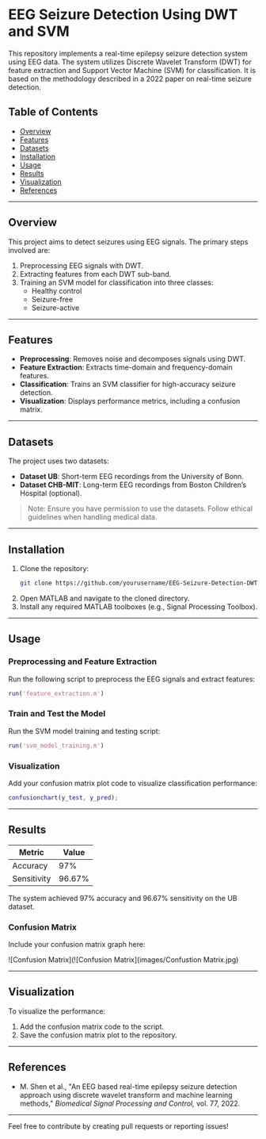 # EEG Seizure Detection Using DWT and SVM

This repository implements a real-time epilepsy seizure detection system using EEG data. The system utilizes Discrete Wavelet Transform (DWT) for feature extraction and Support Vector Machine (SVM) for classification. It is based on the methodology described in a 2022 paper on real-time seizure detection.

## Table of Contents
- [Overview](#overview)
- [Features](#features)
- [Datasets](#datasets)
- [Installation](#installation)
- [Usage](#usage)
- [Results](#results)
- [Visualization](#visualization)
- [References](#references)

---

## Overview
This project aims to detect seizures using EEG signals. The primary steps involved are:
1. Preprocessing EEG signals with DWT.
2. Extracting features from each DWT sub-band.
3. Training an SVM model for classification into three classes:
   - Healthy control
   - Seizure-free
   - Seizure-active

---

## Features
- **Preprocessing**: Removes noise and decomposes signals using DWT.
- **Feature Extraction**: Extracts time-domain and frequency-domain features.
- **Classification**: Trains an SVM classifier for high-accuracy seizure detection.
- **Visualization**: Displays performance metrics, including a confusion matrix.

---

## Datasets
The project uses two datasets:
- **Dataset UB**: Short-term EEG recordings from the University of Bonn.
- **Dataset CHB-MIT**: Long-term EEG recordings from Boston Children’s Hospital (optional).

> Note: Ensure you have permission to use the datasets. Follow ethical guidelines when handling medical data.

---

## Installation
1. Clone the repository:
   ```bash
   git clone https://github.com/yourusername/EEG-Seizure-Detection-DWT-SVM.git
   ```
2. Open MATLAB and navigate to the cloned directory.
3. Install any required MATLAB toolboxes (e.g., Signal Processing Toolbox).

---

## Usage
### Preprocessing and Feature Extraction
Run the following script to preprocess the EEG signals and extract features:
```matlab
run('feature_extraction.m')
```
### Train and Test the Model
Run the SVM model training and testing script:
```matlab
run('svm_model_training.m')
```
### Visualization
Add your confusion matrix plot code to visualize classification performance:
```matlab
confusionchart(y_test, y_pred);
```

---

## Results
| Metric        | Value   |
|---------------|---------|
| Accuracy      | 97%     |
| Sensitivity   | 96.67%  |

The system achieved 97% accuracy and 96.67% sensitivity on the UB dataset.

### Confusion Matrix
Include your confusion matrix graph here:

![Confusion Matrix](![Confusion Matrix](images/Confustion Matrix.jpg)


---

## Visualization
To visualize the performance:
1. Add the confusion matrix code to the script.
2. Save the confusion matrix plot to the repository.

---

## References
- M. Shen et al., "An EEG based real-time epilepsy seizure detection approach using discrete wavelet transform and machine learning methods," *Biomedical Signal Processing and Control,* vol. 77, 2022.

---

Feel free to contribute by creating pull requests or reporting issues!
